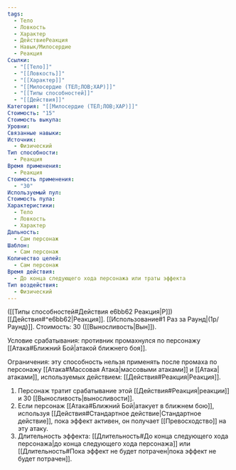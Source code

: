```yaml
---
tags:
  - Тело
  - Ловкость
  - Характер
  - ДействиеРеакция
  - Навык/Милосердие
  - Реакция
Ссылки:
  - "[[Тело]]"
  - "[[Ловкость]]"
  - "[[Характер]]"
  - "[[Милосердие (ТЕЛ;ЛОВ;ХАР)]]"
  - "[[Типы способностей]]"
  - "[[Действия]]"
Категория: "[[Милосердие (ТЕЛ;ЛОВ;ХАР)]]"
Стоимость: "15"
Стоимость выкупа:
Уровни:
Связанные навыки:
Источник:
  - Физический
Тип способности:
  - Реакция
Время применения:
  - Реакция
Стоимость применения:
  - "30"
Используемый пул:
Стоимость пула:
Характеристики:
  - Тело
  - Ловкость
  - Характер
Дальность:
  - Сам персонаж
Шаблон:
  - Сам персонаж
Количество целей:
  - Сам персонаж
Время действия:
  - До конца следующего хода персонажа или траты эффекта
Тип воздействия:
  - Физический
---
```

([[Типы способностей#Действия e6bb62 Реакция|Р]]) [[Действия#^e6bb62|Реакция]]. [[Использование#1 Раз за Раунд|(1р/Раунд)]]. Стоимость: 30 ([[Выносливость|Вын]]). 

Условие срабатывания: противник промахнулся по персонажу [[Атака#Ближний Бой|атакой ближнего боя]]. 

Ограничения: эту способность нельзя применять после промаха по персонажу [[Атака#Массовая Атака|массовыми атаками]] и [[Атака|атаками]], используемых действием: [[Действия#Реакция|Реакция]].

1. Персонаж тратит срабатывание этой [[Действия#Реакция|реакции]] и 30 [[Выносливость|выносливости]]. 
2. Если персонаж [[Атака#Ближний Бой|атакует в ближнем бою]], используя [[Действия#Стандартное действие|Стандартное действие]], пока эффект активен, он получает [[Превосходство]] на эту атаку. 
3. Длительность эффекта: [[Длительность#До конца следующего хода персонажа|до конца следующего хода персонажа]] или [[Длительность#Пока эффект не будет потрачен|пока эффект не будет потрачен]]. 